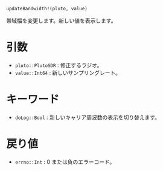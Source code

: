 ```
updateBandwidth!(pluto, value)
```

帯域幅を変更します。新しい値を表示します。

# 引数

  * `pluto::PlutoSDR` : 修正するラジオ。
  * `value::Int64` : 新しいサンプリングレート。

# キーワード

  * `doLog::Bool` : 新しいキャリア周波数の表示を切り替えます。

# 戻り値

  * `errno::Int` : 0 または負のエラーコード。

